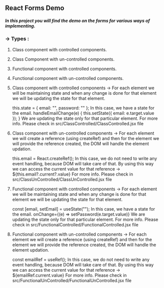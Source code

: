 ## React Forms Demo

##### In this project you will find the demo on the forms for various ways of implementing.

### -> Types :

1. Class component with controlled components.
2. Class Component with un-controlled components.
3. Functional component with controlled components.
4. Functional component with un-controlled components.

1. Class component with controlled components -> 
For each element we will be maintaining state and when any change is done for that element
we will be updating the state for that element.

    this.state = { email: "", password: "" };
    In this case, we have a state for the email.
    handleEmailChange(e) {
        this.setState({ email: e.target.value });
    }
    We are updating the state only for that particular element.
    For more info. Please check in src/ClassControlled/ClassControlled.jsx file

2. Class component with un-controlled components -> 
For each element we will create a reference (using createRef) and then for the element we will provide the reference created, the DOM will handle the element updation.

    this.email = React.createRef();
    In this case, we do not need to write any event handling, because DOM will take care of that.
    By using this way we can access the current value for that reference -> ${this.email?.current?.value}
    For more info. Please check in src/ClassUnControlled/ClassUnControlled.jsx file

3. Functional component with controlled components -> 
For each element we will be maintaining state and when any change is done for that element
we will be updating the state for that element.

    const [email, setEmail] = useState("");
    In this case, we have a state for the email.
    onChange={(e) => setPassword(e.target.value)}
    We are updating the state only for that particular element.
    For more info. Please check in src/FunctionalControlled/FunctionalControlled.jsx file

4. Functional component with un-controlled components -> 
For each element we will create a reference (using createRef) and then for the element we will provide the reference created, the DOM will handle the element updation.

    const emailRef = useRef();
    In this case, we do not need to write any event handling, because DOM will take care of that.
    By using this way we can access the current value for that reference -> ${emailRef.current.value}
    For more info. Please check in src/FunctionalUnControlled/FunctionalUnControlled.jsx file
